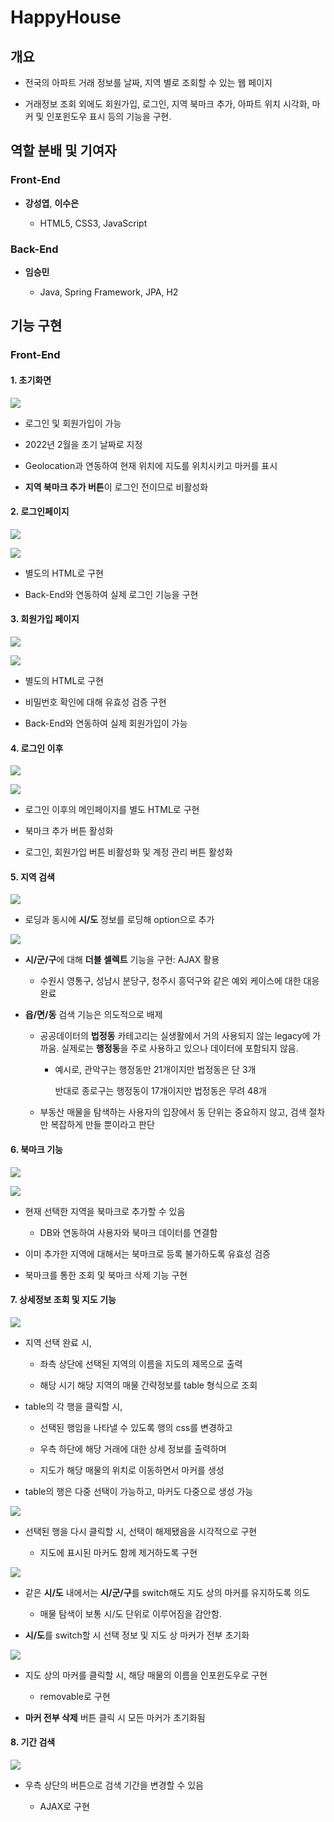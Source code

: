 # HappyHouse



## 개요

- 전국의 아파트 거래 정보를 날짜, 지역 별로 조회할 수 있는 웹 페이지

- 거래정보 조회 외에도 회원가입, 로그인, 지역 북마크 추가, 아파트 위치 시각화, 마커 및 인포윈도우 표시 등의 기능을 구현.



## 역할 분배 및 기여자


### Front-End

- **강성엽**, **이수은**
  
  - HTML5, CSS3, JavaScript


### Back-End

- **임승민**
  
  - Java, Spring Framework, JPA, H2
  
  




## 기능 구현



### Front-End

#### 1. 초기화면

![](img/01메인페이지.jpg)

- 로그인 및 회원가입이 가능

- 2022년 2월을 초기 날짜로 지정

- Geolocation과 연동하여 현재 위치에 지도를 위치시키고 마커를 표시

- **지역 북마크 추가 버튼**이 로그인 전이므로 비활성화



#### 2. 로그인페이지

![](img/02로그인페이지.jpg)

![](img/04계정%20유효성%20검증.jpg)

- 별도의 HTML로 구현

- Back-End와 연동하여 실제 로그인 기능을 구현



#### 3. 회원가입 페이지

![](img/03회원가입.jpg)

![](img/05비밀번호확인%20유효성%20검증.jpg)

- 별도의 HTML로 구현

- 비밀번호 확인에 대해 유효성 검증 구현

- Back-End와 연동하여 실제 회원가입이 가능



#### 4. 로그인 이후

![](img/06로그인%20완료.jpg)

![](img/07로그인%20완료.jpg)

- 로그인 이후의 메인페이지를 별도 HTML로 구현

- 북마크 추가 버튼 활성화

- 로그인, 회원가입 버튼 비활성화 및 계정 관리 버튼 활성화



#### 5. 지역 검색

![](img/더블셀렉트.jpg)

- 로딩과 동시에 **시/도** 정보를 로딩해 option으로 추가

![](img/08-1경기도,충청도%20예외케이스%20구현.jpg)

- **시/군/구**에 대해 **더블 셀렉트** 기능을 구현: AJAX 활용
  
  - 수원시 영통구, 성남시 분당구, 청주시 흥덕구와 같은 예외 케이스에 대한 대응 완료

- **읍/면/동** 검색 기능은 의도적으로 배제
  
  - 공공데이터의 **법정동** 카테고리는 실생활에서 거의 사용되지 않는 legacy에 가까움. 실제로는 **행정동**을 주로 사용하고 있으나 데이터에 포함되지 않음.
    
    - 예시로, 관악구는 행정동만 21개이지만 법정동은 단 3개
      
      반대로 종로구는 행정동이 17개이지만 법정동은 무려 48개
  
  - 부동산 매물을 탐색하는 사용자의 입장에서 동 단위는 중요하지 않고, 검색 절차만 복잡하게 만들 뿐이라고 판단



#### 6. 북마크 기능

![](img/09북마크추가.jpg)

![](img/09-1북마크%20중복추가%20금지.jpg)

- 현재 선택한 지역을 북마크로 추가할 수 있음
  
  - DB와 연동하여 사용자와 북마크 데이터를 연결함

- 이미 추가한 지역에 대해서는 북마크로 등록 불가하도록 유효성 검증

- 북마크를 통한 조회 및 북마크 삭제 기능 구현



#### 7. 상세정보 조회 및 지도 기능

![](img/10상세정보조회+다중마커선택+음영처리.jpg)

- 지역 선택 완료 시, 
  
  - 좌측 상단에 선택된 지역의 이름을 지도의 제목으로 출력
  
  - 해당 시기 해당 지역의 매물 간략정보를 table 형식으로 조회

- table의 각 행을 클릭할 시,
  
  - 선택된 행임을 나타낼 수 있도록 행의 css를 변경하고
  
  - 우측 하단에 해당 거래에 대한 상세 정보를 출력하며
  
  - 지도가 해당 매물의 위치로 이동하면서 마커를 생성

- table의 행은 다중 선택이 가능하고, 마커도 다중으로 생성 가능

![](img/12선택해제+마커삭제.jpg)

- 선택된 행을 다시 클릭할 시, 선택이 해제됐음을 시각적으로 구현
  
  - 지도에 표시된 마커도 함께 제거하도록 구현

![](img/13인접지역%20마커는%20남김.jpg)

- 같은 **시/도** 내에서는 **시/군/구**를 switch해도 지도 상의 마커를 유지하도록 의도
  
  - 매물 탐색이 보통 시/도 단위로 이루어짐을 감안함.

- **시/도**를 switch할 시 선택 정보 및 지도 상 마커가 전부 초기화

![](img/11인포윈도우.jpg)

- 지도 상의 마커를 클릭할 시, 해당 매물의 이름을 인포윈도우로 구현
  
  - removable로 구현

- **마커 전부 삭제** 버튼 클릭 시 모든 마커가 초기화됨



#### 8. 기간 검색

![](img/14기간shift시%20초기화.jpg)

- 우측 상단의 버튼으로 검색 기간을 변경할 수 있음
  
  - AJAX로 구현
